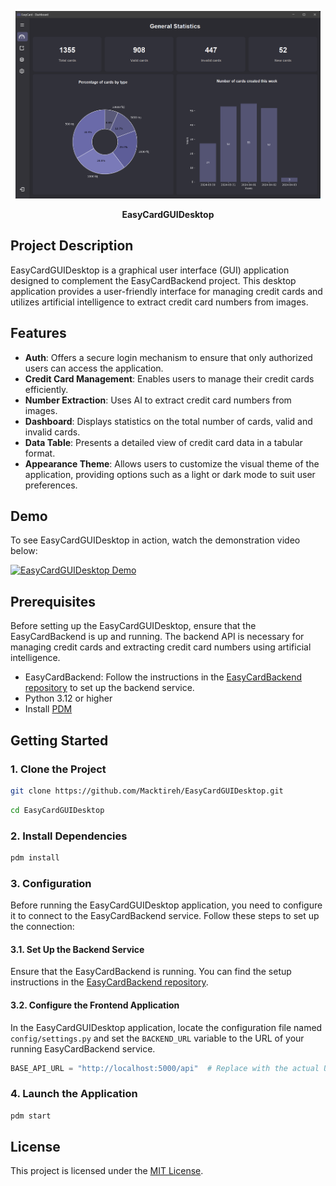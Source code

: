 <p align="center">
  <img src="./assets/demo/Screenshot1.png" alt="Logo" height=300>
</p>

<p align="center">
    <strong align="center">EasyCardGUIDesktop</strong>
</p>

## Project Description

EasyCardGUIDesktop is a graphical user interface (GUI) application designed to complement the EasyCardBackend project. This desktop application provides a user-friendly interface for managing credit cards and utilizes artificial intelligence to extract credit card numbers from images.

## Features

- **Auth**: Offers a secure login mechanism to ensure that only authorized users can access the application.
- **Credit Card Management**: Enables users to manage their credit cards efficiently.
- **Number Extraction**: Uses AI to extract credit card numbers from images.
- **Dashboard**: Displays statistics on the total number of cards, valid and invalid cards.
- **Data Table**: Presents a detailed view of credit card data in a tabular format.
- **Appearance Theme**: Allows users to customize the visual theme of the application, providing options such as a light or dark mode to suit user preferences.

## Demo

To see EasyCardGUIDesktop in action, watch the demonstration video below:

[![EasyCardGUIDesktop Demo](./assets/demo/Demo-EasyCardGUIDesktop.gif)](./assets/demo/Demo-EasyCardGUIDesktop.gif)


## Prerequisites

Before setting up the EasyCardGUIDesktop, ensure that the EasyCardBackend is up and running. The backend API is necessary for managing credit cards and extracting credit card numbers using artificial intelligence.

- EasyCardBackend: Follow the instructions in the [EasyCardBackend repository](https://github.com/Macktireh/EasyCardBackend.git) to set up the backend service.
- Python 3.12 or higher
- Install [PDM](https://pdm-project.org/)

## Getting Started

### 1. Clone the Project

```bash
git clone https://github.com/Macktireh/EasyCardGUIDesktop.git
```

```bash
cd EasyCardGUIDesktop
```

### 2. Install Dependencies

```bash
pdm install
```

### 3. Configuration

Before running the EasyCardGUIDesktop application, you need to configure it to connect to the EasyCardBackend service. Follow these steps to set up the connection:

#### 3.1. Set Up the Backend Service

Ensure that the EasyCardBackend is running. You can find the setup instructions in the [EasyCardBackend repository](https://github.com/Macktireh/EasyCardBackend.git).

#### 3.2. Configure the Frontend Application

In the EasyCardGUIDesktop application, locate the configuration file named `config/settings.py` and set the `BACKEND_URL` variable to the URL of your running EasyCardBackend service.

```python
BASE_API_URL = "http://localhost:5000/api"  # Replace with the actual URL of your backend
```

### 4. Launch the Application

```bash
pdm start
```

## License

This project is licensed under the [MIT License](LICENSE).

